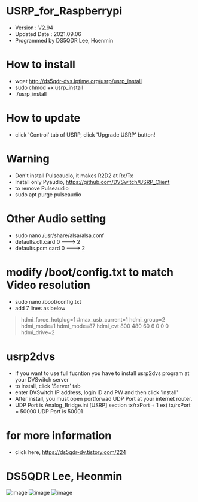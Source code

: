 # USRP_for_Raspberrypi
- Version : V2.94
- Updated Date : 2021.09.06
- Programmed by DS5QDR Lee, Hoenmin

# How to install 
- wget http://ds5qdr-dvs.iptime.org/usrp/usrp_install
- sudo chmod +x usrp_install
- ./usrp_install 

# How to update
- click 'Control' tab of USRP, click 'Upgrade USRP' button!

# Warning
- Don't install Pulseaudio, it makes R2D2 at Rx/Tx
- Install only Pyaudio, https://github.com/DVSwitch/USRP_Client
- to remove Pulseaudio 
- sudo apt purge pulseaudio

# Other Audio setting
- sudo nano /usr/share/alsa/alsa.conf
- defaults.ctl.card 0 ---> 2
- defaults.pcm.card 0 ---> 2

# modify /boot/config.txt to match Video resolution
- sudo nano /boot/config.txt
- add 7 lines as below
> hdmi_force_hotplug=1
> #max_usb_current=1
> hdmi_group=2
> hdmi_mode=1
> hdmi_mode=87
> hdmi_cvt 800 480 60 6 0 0 0
> hdmi_drive=2

# usrp2dvs 
- If you want to use full fucntion you have to install usrp2dvs program at your DVSwitch server
- to install, click 'Server' tab
- enter DVSwitch IP address, login ID and PW and then click 'install'
- After install, you must open portforwad UDP Port at your internet router.
- UDP Port is Analog_Bridge.ini [USRP] section tx/rxPort + 1  ex) tx/rxPort = 50000 UDP Port is 50001

# for more information
- click here, https://ds5qdr-dv.tistory.com/224

# DS5QDR Lee, Heonmin

![image](https://user-images.githubusercontent.com/64110724/129439417-da88633c-1f49-4744-ad14-89e6ed44eb68.png)
![image](https://user-images.githubusercontent.com/64110724/129439515-706fb468-88c0-4ae9-8df7-2b9cf832451a.png)
![image](https://user-images.githubusercontent.com/64110724/129439571-aaa1a5e0-25fe-4f3e-bad2-e7906a455fa6.png)

